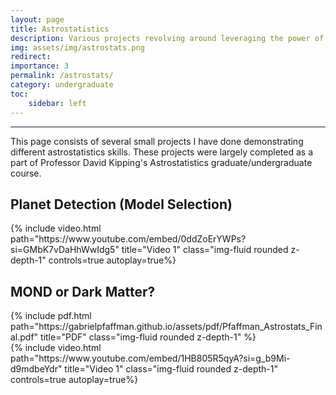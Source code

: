 ```yaml
---
layout: page
title: Astrostatistics
description: Various projects revolving around leveraging the power of statistics to make inferences about astronomy data.
img: assets/img/astrostats.png
redirect: 
importance: 3
permalink: /astrostats/
category: undergraduate
toc:
    sidebar: left
---
```


---
This page consists of several small projects I have done demonstrating different astrostatistics skills. These projects were largely completed as a part of Professor David Kipping's Astrostatistics graduate/undergraduate course.

## Planet Detection (Model Selection)
<div class="row justify-content-center">
    <div class="col-lg-8 mt-3 mt-md-0 text-center">
        {% include video.html path="https://www.youtube.com/embed/0ddZoErYWPs?si=GMbK7vDaHhWwIdg5" title="Video 1" class="img-fluid rounded z-depth-1" controls=true autoplay=true%}
    </div>
</div>

## MOND or Dark Matter?

<div class="row justify-content-center">
    <div class="col-lg-8 mt-3 mt-md-0 text-center">
        {% include pdf.html path="https://gabrielpfaffman.github.io/assets/pdf/Pfaffman_Astrostats_Final.pdf" title="PDF" class="img-fluid rounded z-depth-1" %}
    </div>
</div>

<div class="row justify-content-center">
    <div class="col-lg-8 mt-3 mt-md-0 text-center">
        {% include video.html path="https://www.youtube.com/embed/1HB805R5qyA?si=g_b9Mi-d9mdbeYdr" title="Video 1" class="img-fluid rounded z-depth-1" controls=true autoplay=true%}
    </div>
</div>

